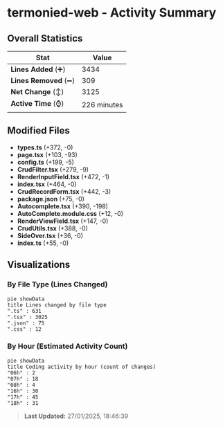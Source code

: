 # termonied-web - Activity Summary 

## Overall Statistics

| Stat                   | Value                                                             |
| ---------------------- | ----------------------------------------------------------------- |
| **Lines Added** (➕)   | 3434                                          |
| **Lines Removed** (➖) | 309                                        |
| **Net Change** (↕)    | 3125                |
| **Active Time** (⌚)   | 226 minutes |


## Modified Files
- **types.ts** (+372, -0)
- **page.tsx** (+103, -93)
- **config.ts** (+199, -5)
- **CrudFilter.tsx** (+279, -9)
- **RenderInputField.tsx** (+472, -1)
- **index.tsx** (+464, -0)
- **CrudRecordForm.tsx** (+442, -3)
- **package.json** (+75, -0)
- **Autocomplete.tsx** (+390, -198)
- **AutoComplete.module.css** (+12, -0)
- **RenderViewField.tsx** (+147, -0)
- **CrudUtils.tsx** (+388, -0)
- **SideOver.tsx** (+36, -0)
- **index.ts** (+55, -0)

## Visualizations

### By File Type (Lines Changed)

```mermaid
pie showData
title Lines changed by file type
".ts" : 631
".tsx" : 3025
".json" : 75
".css" : 12
```

### By Hour (Estimated Activity Count)

```mermaid
pie showData
title Coding activity by hour (count of changes)
"06h" : 2
"07h" : 18
"08h" : 4
"16h" : 30
"17h" : 45
"18h" : 31
```


> **Last Updated:** 27/01/2025, 18:46:39